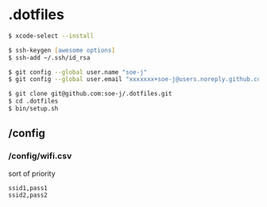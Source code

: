 # .dotfiles
~~~zsh
$ xcode-select --install

$ ssh-keygen [awesome options]
$ ssh-add ~/.ssh/id_rsa

$ git config --global user.name "soe-j"
$ git config --global user.email "xxxxxxx+soe-j@users.noreply.github.com"

$ git clone git@github.com:soe-j/.dotfiles.git
$ cd .dotfiles
$ bin/setup.sh
~~~

## /config
### /config/wifi.csv
sort of priority
~~~csv
ssid1,pass1
ssid2,pass2
~~~
